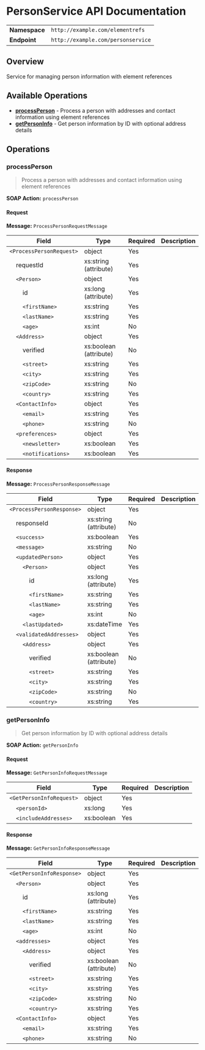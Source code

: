 # PersonService API Documentation

| | |
|---|---|
| **Namespace** | `http://example.com/elementrefs` |
| **Endpoint** | `http://example.com/personservice` |

## Overview

Service for managing person information with element references

## Available Operations

- **[processPerson](#processperson)** - Process a person with addresses and contact information using element references
- **[getPersonInfo](#getpersoninfo)** - Get person information by ID with optional address details

## Operations

### processPerson

> Process a person with addresses and contact information using element references

**SOAP Action:** `processPerson`

#### Request

**Message:** `ProcessPersonRequestMessage`

| Field | Type | Required | Description |
|-------|------|----------|-------------|
| `<ProcessPersonRequest>` | object | Yes |  |
| &nbsp;&nbsp;&nbsp;&nbsp;requestId | xs:string (attribute) | Yes |  |
| &nbsp;&nbsp;&nbsp;&nbsp;`<Person>` | object | Yes |  |
| &nbsp;&nbsp;&nbsp;&nbsp;&nbsp;&nbsp;&nbsp;&nbsp;id | xs:long (attribute) | Yes |  |
| &nbsp;&nbsp;&nbsp;&nbsp;&nbsp;&nbsp;&nbsp;&nbsp;`<firstName>` | xs:string | Yes |  |
| &nbsp;&nbsp;&nbsp;&nbsp;&nbsp;&nbsp;&nbsp;&nbsp;`<lastName>` | xs:string | Yes |  |
| &nbsp;&nbsp;&nbsp;&nbsp;&nbsp;&nbsp;&nbsp;&nbsp;`<age>` | xs:int | No |  |
| &nbsp;&nbsp;&nbsp;&nbsp;`<Address>` | object | Yes |  |
| &nbsp;&nbsp;&nbsp;&nbsp;&nbsp;&nbsp;&nbsp;&nbsp;verified | xs:boolean (attribute) | No |  |
| &nbsp;&nbsp;&nbsp;&nbsp;&nbsp;&nbsp;&nbsp;&nbsp;`<street>` | xs:string | Yes |  |
| &nbsp;&nbsp;&nbsp;&nbsp;&nbsp;&nbsp;&nbsp;&nbsp;`<city>` | xs:string | Yes |  |
| &nbsp;&nbsp;&nbsp;&nbsp;&nbsp;&nbsp;&nbsp;&nbsp;`<zipCode>` | xs:string | No |  |
| &nbsp;&nbsp;&nbsp;&nbsp;&nbsp;&nbsp;&nbsp;&nbsp;`<country>` | xs:string | Yes |  |
| &nbsp;&nbsp;&nbsp;&nbsp;`<ContactInfo>` | object | Yes |  |
| &nbsp;&nbsp;&nbsp;&nbsp;&nbsp;&nbsp;&nbsp;&nbsp;`<email>` | xs:string | Yes |  |
| &nbsp;&nbsp;&nbsp;&nbsp;&nbsp;&nbsp;&nbsp;&nbsp;`<phone>` | xs:string | No |  |
| &nbsp;&nbsp;&nbsp;&nbsp;`<preferences>` | object | Yes |  |
| &nbsp;&nbsp;&nbsp;&nbsp;&nbsp;&nbsp;&nbsp;&nbsp;`<newsletter>` | xs:boolean | Yes |  |
| &nbsp;&nbsp;&nbsp;&nbsp;&nbsp;&nbsp;&nbsp;&nbsp;`<notifications>` | xs:boolean | Yes |  |

#### Response

**Message:** `ProcessPersonResponseMessage`

| Field | Type | Required | Description |
|-------|------|----------|-------------|
| `<ProcessPersonResponse>` | object | Yes |  |
| &nbsp;&nbsp;&nbsp;&nbsp;responseId | xs:string (attribute) | No |  |
| &nbsp;&nbsp;&nbsp;&nbsp;`<success>` | xs:boolean | Yes |  |
| &nbsp;&nbsp;&nbsp;&nbsp;`<message>` | xs:string | No |  |
| &nbsp;&nbsp;&nbsp;&nbsp;`<updatedPerson>` | object | Yes |  |
| &nbsp;&nbsp;&nbsp;&nbsp;&nbsp;&nbsp;&nbsp;&nbsp;`<Person>` | object | Yes |  |
| &nbsp;&nbsp;&nbsp;&nbsp;&nbsp;&nbsp;&nbsp;&nbsp;&nbsp;&nbsp;&nbsp;&nbsp;id | xs:long (attribute) | Yes |  |
| &nbsp;&nbsp;&nbsp;&nbsp;&nbsp;&nbsp;&nbsp;&nbsp;&nbsp;&nbsp;&nbsp;&nbsp;`<firstName>` | xs:string | Yes |  |
| &nbsp;&nbsp;&nbsp;&nbsp;&nbsp;&nbsp;&nbsp;&nbsp;&nbsp;&nbsp;&nbsp;&nbsp;`<lastName>` | xs:string | Yes |  |
| &nbsp;&nbsp;&nbsp;&nbsp;&nbsp;&nbsp;&nbsp;&nbsp;&nbsp;&nbsp;&nbsp;&nbsp;`<age>` | xs:int | No |  |
| &nbsp;&nbsp;&nbsp;&nbsp;&nbsp;&nbsp;&nbsp;&nbsp;`<lastUpdated>` | xs:dateTime | Yes |  |
| &nbsp;&nbsp;&nbsp;&nbsp;`<validatedAddresses>` | object | Yes |  |
| &nbsp;&nbsp;&nbsp;&nbsp;&nbsp;&nbsp;&nbsp;&nbsp;`<Address>` | object | Yes |  |
| &nbsp;&nbsp;&nbsp;&nbsp;&nbsp;&nbsp;&nbsp;&nbsp;&nbsp;&nbsp;&nbsp;&nbsp;verified | xs:boolean (attribute) | No |  |
| &nbsp;&nbsp;&nbsp;&nbsp;&nbsp;&nbsp;&nbsp;&nbsp;&nbsp;&nbsp;&nbsp;&nbsp;`<street>` | xs:string | Yes |  |
| &nbsp;&nbsp;&nbsp;&nbsp;&nbsp;&nbsp;&nbsp;&nbsp;&nbsp;&nbsp;&nbsp;&nbsp;`<city>` | xs:string | Yes |  |
| &nbsp;&nbsp;&nbsp;&nbsp;&nbsp;&nbsp;&nbsp;&nbsp;&nbsp;&nbsp;&nbsp;&nbsp;`<zipCode>` | xs:string | No |  |
| &nbsp;&nbsp;&nbsp;&nbsp;&nbsp;&nbsp;&nbsp;&nbsp;&nbsp;&nbsp;&nbsp;&nbsp;`<country>` | xs:string | Yes |  |


### getPersonInfo

> Get person information by ID with optional address details

**SOAP Action:** `getPersonInfo`

#### Request

**Message:** `GetPersonInfoRequestMessage`

| Field | Type | Required | Description |
|-------|------|----------|-------------|
| `<GetPersonInfoRequest>` | object | Yes |  |
| &nbsp;&nbsp;&nbsp;&nbsp;`<personId>` | xs:long | Yes |  |
| &nbsp;&nbsp;&nbsp;&nbsp;`<includeAddresses>` | xs:boolean | Yes |  |

#### Response

**Message:** `GetPersonInfoResponseMessage`

| Field | Type | Required | Description |
|-------|------|----------|-------------|
| `<GetPersonInfoResponse>` | object | Yes |  |
| &nbsp;&nbsp;&nbsp;&nbsp;`<Person>` | object | Yes |  |
| &nbsp;&nbsp;&nbsp;&nbsp;&nbsp;&nbsp;&nbsp;&nbsp;id | xs:long (attribute) | Yes |  |
| &nbsp;&nbsp;&nbsp;&nbsp;&nbsp;&nbsp;&nbsp;&nbsp;`<firstName>` | xs:string | Yes |  |
| &nbsp;&nbsp;&nbsp;&nbsp;&nbsp;&nbsp;&nbsp;&nbsp;`<lastName>` | xs:string | Yes |  |
| &nbsp;&nbsp;&nbsp;&nbsp;&nbsp;&nbsp;&nbsp;&nbsp;`<age>` | xs:int | No |  |
| &nbsp;&nbsp;&nbsp;&nbsp;`<addresses>` | object | Yes |  |
| &nbsp;&nbsp;&nbsp;&nbsp;&nbsp;&nbsp;&nbsp;&nbsp;`<Address>` | object | Yes |  |
| &nbsp;&nbsp;&nbsp;&nbsp;&nbsp;&nbsp;&nbsp;&nbsp;&nbsp;&nbsp;&nbsp;&nbsp;verified | xs:boolean (attribute) | No |  |
| &nbsp;&nbsp;&nbsp;&nbsp;&nbsp;&nbsp;&nbsp;&nbsp;&nbsp;&nbsp;&nbsp;&nbsp;`<street>` | xs:string | Yes |  |
| &nbsp;&nbsp;&nbsp;&nbsp;&nbsp;&nbsp;&nbsp;&nbsp;&nbsp;&nbsp;&nbsp;&nbsp;`<city>` | xs:string | Yes |  |
| &nbsp;&nbsp;&nbsp;&nbsp;&nbsp;&nbsp;&nbsp;&nbsp;&nbsp;&nbsp;&nbsp;&nbsp;`<zipCode>` | xs:string | No |  |
| &nbsp;&nbsp;&nbsp;&nbsp;&nbsp;&nbsp;&nbsp;&nbsp;&nbsp;&nbsp;&nbsp;&nbsp;`<country>` | xs:string | Yes |  |
| &nbsp;&nbsp;&nbsp;&nbsp;`<ContactInfo>` | object | Yes |  |
| &nbsp;&nbsp;&nbsp;&nbsp;&nbsp;&nbsp;&nbsp;&nbsp;`<email>` | xs:string | Yes |  |
| &nbsp;&nbsp;&nbsp;&nbsp;&nbsp;&nbsp;&nbsp;&nbsp;`<phone>` | xs:string | No |  |


